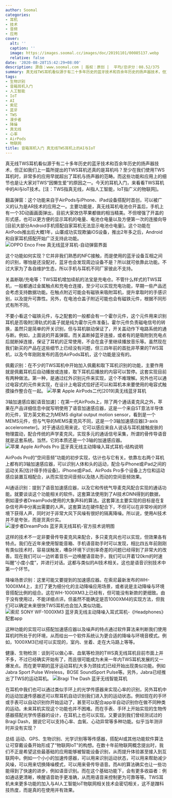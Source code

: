 ```yaml
---
author: Soomal
categories:
- 耳机
- 技术
- 音频
- 应用
cover:
  alt: ''
  caption: ''
  image: https://images.soomal.cc/images/doc/20191101/00085137.webp
  relative: false
date: '2020-08-28T15:42:29+08:00'
description: 源自：www.soomal.com | 版权：原创 |  平均/总评分：08.52/375
summary: 真无线TWS耳机看似源于有二十多年历史的蓝牙技术和百余年历史的扬声器技术，但正如我们上一篇所提出的TWS耳机还真的是耳机吗？至少在我们使用TWS耳机时，非常多的应用早就超出了耳机与扬声器的范畴。而这些功能和应用上的细节也是让大家对TWS“因懒生爱”的原因之一？
tags:
- 生物识别
- 音箱耳机入门
- 人工智能
- IoT
- AI
- 索尼
- 蓝牙
- TWS
- 漫步者
- 降噪
- 真无线
- 心率
- AirPods
- 物联网
title: 音箱耳机入门 真无线TWS耳机上的AI与IoT
---
```


真无线TWS耳机看似源于有二十多年历史的蓝牙技术和百余年历史的扬声器技术，但正如我们上一篇所提出的TWS耳机还真的是耳机吗？至少在我们使用TWS耳机时，非常多的应用早就超出了耳机与扬声器的范畴。而这些功能和应用上的细节也是让大家对TWS“因懒生爱”的原因之一。今天的耳机入门，来看看TWS耳机中的AI与IoT技术。[注：TWS指真无线，AI指人工智能，IoT指广义的物联网]。

翻盖弹窗：这个功能来自于AirPods与iPhone、iPad设备搭配时首创，可以被广义的认为是AR技术的应用之一。主要功能是，真无线耳机电池仓开盖后，手机上有一个3D动画画面弹出，目前大家效仿苹果都做的相当精美。不但增强了开盖的形式感，也可以更方便的显示耳机的电量、电池仓电量以及方便第一次的连接向导[目前大部分Android手机搭配自家耳机无法显示电池仓电量]。这个功能在AirPods推出后大概1年，山寨成功实现欺骗iOS设备，推出2年多之后，Android和自家耳机搭配开始广泛支持此功能。
![OPPO Enco Free 真无线蓝牙耳机-自动弹窗界面](https://images.soomal.cc/images/doc/20200112/00086475.webp)




这个功能如何实现？它并非我们熟悉的NFC接触，而是使用的蓝牙设备互相之间的识别，哪怕是还没配对，蓝牙也会发现周边设备不是？所以就可依靠此功能。不过大家为了各自维护生态，所以手机与耳机不同厂家彼此不支持。

关盖断联/充电等：TWS耳机增加续航的法宝是充电仓。不管什么样式的TWS耳机，一般都通过金属触点和充电仓连接，至少可以实现充电功能，早期一些产品还会考虑支持数据功能。在触点附近可能会有磁铁来吸附耳机，提升拿取时的手感识别，以及提升可靠性。另外，在电池仓盖子附近可能也会有磁铁元件，根据不同形式有所不同。

不要小看这个磁铁元件，与之配套的一般都会有一个霍尔元件，这个元件用来识别耳机是否吸附[滑轨式的盖子就是纯为霍尔元件准备]。霍尔元件负责磁电信号的转换，虽然只是简单的开关识别，但与耳机联动保证了，开关盖动作下电路系统的通与断。例如，上面说的开盖弹窗。而关盖断掉蓝牙连接，或者有的是吸附到充电点后就断掉连接，保证了耳机的正常使用，不会在盒子里继续播放音乐等。虽然现在我们新买的产品在这些细节上已经没有问题，但三四年前的首批非苹果的TWS耳机，以及今年刚刚发布的高仿AirPods耳机，这个功能是没有的。

佩戴识别：在不少的TWS耳机中开始加入佩戴和取下耳机识别的功能，主要作用就是佩戴耳机后自动播放或连接，取下耳机后播放的内容可以暂停。这套实现目前有两种做法。第一种，是通过红外识别元件来实现，这个不难理解。另外也可以通过电容式的元件来实现，在设计上电容式恰好还可以和耳机本来要使用的电容式触摸操作整合在一起。
![苹果 Apple AirPods二代[2019]真无线蓝牙耳机](https://images.soomal.cc/images/doc/20190424/00081358.webp)




3轴加速感应器[语音加速]：在第一代AirPods上，除了两个通话麦克风之外，苹果在产品详细信息中就写明使用了语音加速感应器，这是一个来自ST意法半导体的元件，官方英文称之为MEMS digital output motion sensor，看到是一个MEMS元件，但与气导的MEMS麦克风不同，这是一个3轴加速感应器[3-axis accelerometer]。对于通话应用来说，它可以感应来自人说话与耳机接触皮肤的物理震动，配合传统的声学麦克风，实现多元的通话信号采集，所谓的骨传导语音就是这套系统。当然，它的本质还是一个3轴的加速感应器。
![苹果 Apple AirPods Pro 蓝牙真无线主动降噪入耳式耳机-结构说明](https://images.soomal.cc/images/doc/20191113/00085336.webp)




AirPods Pro的“空间音频”功能的初步实现，估计也与它有关。依靠左右两个耳机上都有的3轴加速感应器，可以识别人体和头的运动，配合与iPhone或iPad之间的运动关系[估计得手持设备]，iPhone或iPad、AirPods Pro多个设备上方位和运动感应装置互相配合，从而实现空间音频以及随人而动的空间音频效果。

AI通话识别：提到了语音加速感应器，以及它和传统气导麦克风配合实现的通话功能。就要谈谈这个功能相关的软件。这套算法使用到了AI技术DNN得到的数据，例如漫步者DreamPods使用的大象声科的算法。这套算法主要实现的目标是在复杂信号声中分离出需要的人声。这套算法在硬件配合下，不但可以在非常吵闹的环境下获得人声，同时对于非常大风下风噪有很好的隔离降噪。所以说，使用AI技术并不是夸张，而是货真价实。
![漫步者DreamPods 蓝牙真无线耳机-官方技术说明图](https://images.soomal.cc/images/doc/20200708/00090014.webp)




这样的技术不一定非要骨传导麦克风来配合，多只麦克风也可以实现，但效果各有特点。我们在近年来使用智能音箱、手机语音助手时可以发现，相比四五年前刚刚有类似技术时，容易误触发，嘈杂环境下识别率奇差的问题已经得到了非常大的改善。现在我们可以一边听着音乐一边唤醒语音助手，我们可以开着120km的时速叫醒“小度小度”，并进行对话。这都与类似的AI技术相关。这也是语音识别技术中第一个环节。

降噪场景识别：这里可能又要提到的加速感应器。在索尼最新发布的WH-1000XM4上，主打了更为细分化的主动降噪应用场景，或者说是主动降噪与环境音搭配比例的组合。这在WH-1000XM3上已经有，但可能没有新款的更细致。由于没有使用过，不能详细点评。但虽然不能确定是否1000XM4的实现方法，但我们可以确定未来很快TWS耳机也会加入类似功能。
![索尼 SONY WF-1000XM3 蓝牙真无线主动降噪入耳式耳机-《Headphones》配套app](https://images.soomal.cc/images/doc/20190806/00083426.webp)




这种功能的实现可以搭配加速感应器以及噪声的特点通过软件算法来判断我们使用耳机时所处于的环境，从而给出一个软件系统认为更合适的降噪与环境音模式。例如，1000XM3已经可以实现的，室内、坐着、走在大马路上等等。

健康、生物检测：谈到可以做心率、血氧等检测的TWS真无线耳机目前市面上并不多，不过已经确实开始有了，而且很可能成为未来一年内TWS耳机发展的又一爆发点。而在更早期的蓝牙运动耳机[大多为颈挂式]已经开始出现类似功能。例如Jabra Sport Pulse Wireless，BOSE SoundSport Pulse等。另外，Jabra已经推出了TWS的运动耳机。
![Bragi The Dash 蓝牙无线智能耳机](https://images.soomal.cc/images/doc/20200821/00090773.webp)




在耳机中我们也可以通过类似手环上的光学传感器来实现心率的识别，另外耳机中的运动加速传感器还可以帮耳机自动识别我们进入到的运动状态。例如现在的手环或手表可以自动识别你开始运动了，甚至可以配合app半自动识别你在做不同种类的运动。未来耳机实现这个功能也并不困难。而在手表、手环上开始实现的生物传感器搭配光学传感器的设计，在耳机上也可以实现。又要谈到我们曾经测试过的Bragi Dash，据说它可以支持心率、血氧、心动异常等多种功能。似乎当年测评时并没有实现？

总结
运动、GPS、生物识别、光学识别等等传感器，搭配AI或其他功能软件算法让可穿戴设备开始形成了“物联网IoT”的构想。在数十年前物联网概念提出时，我们不正是希望这些最基础的应用能够被智能设备识别，从而提升体验甚至接入到互联网中。例如一个小小的加速传感器，可以用来识别运动状态，可以用来帮助减少风噪，可以用来切换降噪模式，可以用来骨传导语音。而AI的算法确实也让一些功能得到了快速的进步，例如语音识别。而在这个基础功能下，会有更多收益者：例如通话更清晰，唤醒语音助手更准确，从而用语音来控制更为可靠等等。TWS耳机未来更多功能的加入与AI人工智能IoT物联网相关技术会密切相关，这不是蹭科技热度，而是真的在使用并有效果。
